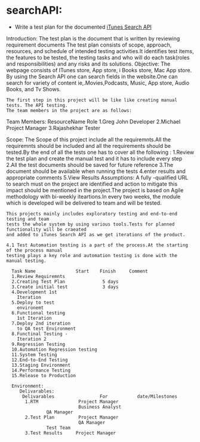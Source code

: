 # searchAPI:
*    Write a test plan for the documented [iTunes Search API](https://github.com/iappsqainterview/searchAPI/blob/master/API.md)
  
Introduction:
        The test plan is the document that is written by reviewing requirement documents
	The test plan consists of scope, approach, resources, and schedule of intended 
	testing activities.It identifies test items, the features to be tested, the testing
	tasks and who will do each task(roles and responsibilities) and any risks and its 
	solutions.
Objective:
        The webpage consists of ITunes store, App store, i Books store, Mac App store. By 
	using the Search API one can search fields in the website.One can search for variety of
	content ie,.Movies,Podcasts, Music, App store, Audio Books, and Tv Shows.

	The first step in this project will be like like creating manual tests. The API testing.
	The team members in the project are as follows:

Team Members:
        ResourceName               Role
	1.Greg John              Developer
	2.Michael                Project Manager
	3.Rajashekhar            Tester

Scope:
        The Scope of this project include all the requiremnts.All the requiremnts should be included 
	and all the requirements should be tested.By the end of all the tests one has to cover all 
	the following :
	    1.Review the test plan and create the manual test and it has to include every step
	    2.All the test documents should be saved for future reference
	    3.The document should be available when running the tests
	    4.enter results and appropriate comments
	    5.View Results
Assumptions:
        A fully -qualified  URL to search must on the project are identified and action to mitigate
	this impact should be mentioned in the project.The project is based on Agile methodology with 
	bi-weekly iteartions.In every two weeks, the module which is developed will be delivered to
	team and will be tested.

	This projects mainly includes exploratory testing and end-to-end testing and team
	tests the whole system by using various tools.Tests for planned functionality will be craeated
	and added to iTunes Search API as we get iterations of the product.

	4.1 Test Automation testing is a part of the process.At the starting of the process manual
	testing plays a key role and automation testing is done with the manual testing.

	  Task Name               Start    Finish     Comment
	  1.Review Requiremnts                                
	  2.Creating Test Plan              5 days            
	  3.Create initial test             3 days          
	  4.Development 1st 
	    Iteration                                              
	  5.Deploy to test
	    environemt                                              
	  6.Functional testing
	    1st Iteration                                             
	  7.Deploy 2nd iteration 
	    to QA test Environment                                       
	  8.Functinal Testing -
	    Iteration 2                                                     
	  9.Regression Testing                                      
	  10.Automation Regression testing                                    
	  11.System Testing                                               
	  12.End-to-End Testing                                                 
	  13.Staging Environment                                           
	  14.Performance Testing                                             
	  15.Release to Production

	  Environment:
	     Delivarables:
	      Delivarables                 For           date/Milestones
	       1.RTM               Project Manager
	                           Business Analyst
				   QA Manager
	       2.Test Plan         Project Manager
	                           QA Manager
				   Test Team
	       3.Test Results     Project Manager






		    























																								
